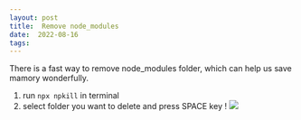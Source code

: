 ```yaml
---
layout: post
title:  Remove node_modules
date:  2022-08-16
tags: 
---
```

There is a fast way to remove node_modules folder, which can help us save mamory wonderfully.
1. run `npx npkill` in terminal
2. select folder you want to delete and press SPACE key !
![](https://i.imgur.com/nmWcamI.png)

